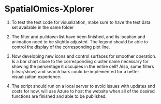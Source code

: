 # SpatialOmics-Xplorer

1. To test the test code for visualization, make sure to have the test data set available in the same folder

2. The filter and pulldown list have been finished, and its location and animation need to be slightly adjusted. The legend should be able to control the display of the corresponding plot line.

3. Now developing new icons and control surfaces for smoother operation. Is a bar chart close to the corresponding cluster name necessary for showing the percentage it occupies in the entire cell? Also, some filters (clear/show) and search bars could be implemented for a better visualization experience.

4. The script should run on a local server to avoid issues with updates and costs for now, will use Azure to host the website when all of the desired functions are finished and able to be published.
